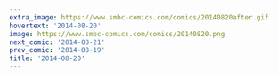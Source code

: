 ```yaml
---
extra_image: https://www.smbc-comics.com/comics/20140820after.gif
hovertext: '2014-08-20'
image: https://www.smbc-comics.com/comics/20140820.png
next_comic: '2014-08-21'
prev_comic: '2014-08-19'
title: '2014-08-20'
---
```


